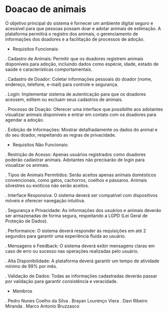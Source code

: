 # Doacao de animais
O objetivo principal do sistema é fornecer um ambiente digital seguro e acessível para que pessoas possam doar e adotar animais de estimação. A plataforma permitirá o registro dos animais, o gerenciamento de informações dos doadores e a facilitação de processos de adoção.

- Requisitos Funcionais:

. Cadastro de Animais: Permitir que os doadores registrem animais disponíveis para adoção, incluindo dados como espécie, idade, estado de saúde e características comportamentais.

. Cadastro de Doador: Coletar informações pessoais do doador (nome, endereço, telefone, e-mail) para controle e segurança.

. Login: Implementar sistema de autenticação para que os doadores acessem, editem ou excluam seus cadastros de animais.

. Processo de Doação: Oferecer uma interface que possibilite aos adotantes visualizar animais disponíveis e entrar em contato com os doadores para agendar a adoção.

. Exibição de Informações: Mostrar detalhadamente os dados do animal e do seu doador, respeitando as regras de privacidade.

- Requisitos Não Funcionais:
  
. Restrição de Acesso: Apenas usuários registrados como doadores poderão cadastrar animais. Adotantes não precisarão de login para visualizar os animais.

. Tipos de Animais Permitidos: Serão aceitos apenas animais domésticos convencionais, como gatos, cachorros, coelhos e pássaros. Animais silvestres ou exóticos não serão aceitos.

. Interface Responsiva: O sistema deverá ser compatível com dispositivos móveis e oferecer navegação intuitiva.

. Segurança e Privacidade: As informações dos usuários e animais deverão ser armazenadas de forma segura, respeitando a LGPD (Lei Geral de Proteção de Dados).

. Performance: O sistema deverá responder às requisições em até 2 segundos para garantir uma experiência fluida ao usuário.

. Mensagens e Feedback: O sistema deverá exibir mensagens claras em caso de erro ou sucesso nas operações realizadas pelo usuário.

. Alta Disponibilidade: A plataforma deverá garantir um tempo de atividade mínimo de 99% por mês.

. Validação de Dados: Todas as informações cadastradas deverão passar por validação para garantir consistência e veracidade.

- Membros

. Pedro Nunes Coelho da Silva
. Brayan Lourenço Viera
. Davi Ribeiro Miranda
. Marco Antonio Bruzzasco
 
